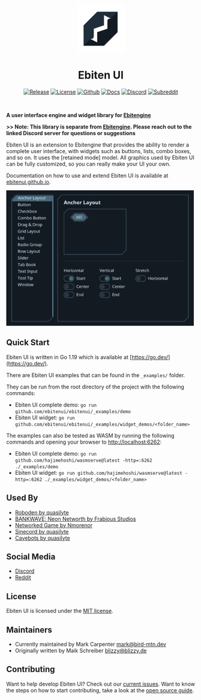 <div align="center">
  <a href="https://ebitenui.github.io/">
    <picture>
      <source media="(prefers-color-scheme: dark)" srcset="_media/ebitenui-logo-dark.svg">
      <img alt="ebitenui-logo" src="_media/ebitenui-logo-light.svg" height="128">
    </picture>
  </a>
  <h1>Ebiten UI</h1>

[![Release](https://img.shields.io/github/v/release/ebitenui/ebitenui?style=for-the-badge&logo=github&labelColor=%23202e3bff&color=%235a7d93ff%20)](https://github.com/ebitenui/ebitenui/releases)
[![License](https://img.shields.io/github/license/ebitenui/ebitenui?style=for-the-badge&logo=github&labelColor=%23202e3bff&color=%235a7d93ff%20)](https://opensource.org/licenses/MIT)
[![Github](https://img.shields.io/badge/code-5a7d93ff?style=for-the-badge&logo=github&label=github&labelColor=%23202e3bff&color=%235a7d93ff)](https://github.com/ebitenui/ebitenui)
[![Docs](https://img.shields.io/badge/ebitenui.github.io-5a7d93ff?style=for-the-badge&logo=go&logoColor=white&label=docs&labelColor=%23202e3bff&color=%235a7d93ff)](https://ebitenui.github.io)
[![Discord](https://img.shields.io/discord/958140778931175424?style=for-the-badge&labelColor=%23202e3bff&color=%235a7d93ff%20&label=Discord&logo=discord&logoColor=white)](https://discord.gg/ujEeeHgptU)
[![Subreddit](https://img.shields.io/reddit/subreddit-subscribers/birdmtndev?style=for-the-badge&logo=reddit&logoColor=white&label=r%2Fbirdmtndev&labelColor=%23202e3bff&color=%235a7d93ff&cacheSeconds=120)](https://www.reddit.com/r/birdmtndev)
</div>
<br>

**A user interface engine and widget library for [Ebitengine](https://ebitengine.org/)**

**>> Note: This library is separate from [Ebitengine](https://ebitengine.org/). Please reach out to the linked Discord server for questions or suggestions**

Ebiten UI is an extension to Ebitengine that provides the ability to render a complete user interface,
with widgets such as buttons, lists, combo boxes, and so on. It uses the [retained mode] model.
All graphics used by Ebiten UI can be fully customized, so you can really make your UI your own.

Documentation on how to use and extend Ebiten UI is available at [ebitenui.github.io](https://ebitenui.github.io).

![Screenshots](_media/ebiten-ui.gif)

Quick Start
------
Ebiten UI is written in Go 1.19 which is available at [https://go.dev/](https://go.dev/).

There are Ebiten UI examples that can be found in the `_examples/` folder. 

They can be run from the root directory of the project with the following commands:
* Ebiten UI complete demo: `go run github.com/ebitenui/ebitenui/_examples/demo`
* Ebiten UI widget: `go run github.com/ebitenui/ebitenui/_examples/widget_demos/<folder_name>`

The examples can also be tested as WASM by running the following commands and opening your browser to [http://localhost:6262](http://localhost:6262):
* Ebiten UI complete demo: `go run github.com/hajimehoshi/wasmserve@latest -http=:6262 ./_examples/demo`
* Ebiten UI widget: `go run github.com/hajimehoshi/wasmserve@latest -http=:6262 ./_examples/widget_demos/<folder_name>`

Used By
------
* [Roboden by quasilyte](https://quasilyte.itch.io/roboden)
* [BANKWAVE: Neon Networth by Frabjous Studios](https://bankwave.frabjousstudios.com/)
* [Networked Game by Nmorenor](https://nmorenor.com/)
* [Sinecord by quasilyte](https://quasilyte.itch.io/sinecord)
* [Cavebots by quasilyte](https://quasilyte.itch.io/cavebots)


Social Media
-------
* [Discord](https://discord.gg/ujEeeHgptU)
* [Reddit](https://www.reddit.com/r/birdmtndev/)


License
-------

Ebiten UI is licensed under the [MIT license](https://opensource.org/licenses/MIT).

Maintainers
-------
* Currently maintained by Mark Carpenter <mark@bird-mtn.dev>
* Originally written by Maik Schreiber <blizzy@blizzy.de>


Contributing
-------
Want to help develop Ebiten UI? Check out our [current issues](https://github.com/ebitenui/ebitenui/issues). Want to know the steps on how to start contributing, take a look at the [open source guide](https://opensource.guide/how-to-contribute/).
